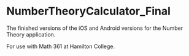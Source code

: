 # NumberTheoryCalculator_Final
The finished versions of the iOS and Android versions for the Number Theory application.

For use with Math 361 at Hamilton College.
